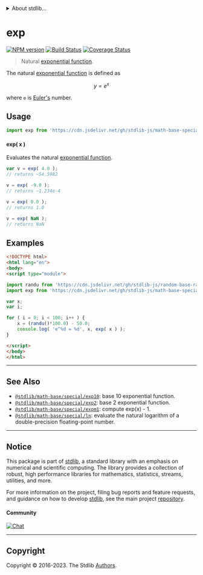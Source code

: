 <!--

@license Apache-2.0

Copyright (c) 2022 The Stdlib Authors.

Licensed under the Apache License, Version 2.0 (the "License");
you may not use this file except in compliance with the License.
You may obtain a copy of the License at

   http://www.apache.org/licenses/LICENSE-2.0

Unless required by applicable law or agreed to in writing, software
distributed under the License is distributed on an "AS IS" BASIS,
WITHOUT WARRANTIES OR CONDITIONS OF ANY KIND, either express or implied.
See the License for the specific language governing permissions and
limitations under the License.

-->


<details>
  <summary>
    About stdlib...
  </summary>
  <p>We believe in a future in which the web is a preferred environment for numerical computation. To help realize this future, we've built stdlib. stdlib is a standard library, with an emphasis on numerical and scientific computation, written in JavaScript (and C) for execution in browsers and in Node.js.</p>
  <p>The library is fully decomposable, being architected in such a way that you can swap out and mix and match APIs and functionality to cater to your exact preferences and use cases.</p>
  <p>When you use stdlib, you can be absolutely certain that you are using the most thorough, rigorous, well-written, studied, documented, tested, measured, and high-quality code out there.</p>
  <p>To join us in bringing numerical computing to the web, get started by checking us out on <a href="https://github.com/stdlib-js/stdlib">GitHub</a>, and please consider <a href="https://opencollective.com/stdlib">financially supporting stdlib</a>. We greatly appreciate your continued support!</p>
</details>

# exp

[![NPM version][npm-image]][npm-url] [![Build Status][test-image]][test-url] [![Coverage Status][coverage-image]][coverage-url] <!-- [![dependencies][dependencies-image]][dependencies-url] -->

> Natural [exponential function][exponential-function].

<section class="intro">

The natural [exponential function][exponential-function] is defined as

<!-- <equation class="equation" label="eq:natural_exponential_function" align="center" raw="y = e^x" alt="Natural exponential function definition"> -->

```math
y = e^x
```

<!-- <div class="equation" align="center" data-raw-text="y = e^x" data-equation="eq:natural_exponential_function">
    <img src="https://cdn.jsdelivr.net/gh/stdlib-js/stdlib@117273e7c4f27b0835723c2940d9675af0e14cb7/lib/node_modules/@stdlib/math/base/special/exp/docs/img/equation_natural_exponential_function.svg" alt="Natural exponential function definition">
    <br>
</div> -->

<!-- </equation> -->

where `e` is [Euler's][@stdlib/constants/float64/e] number.

</section>

<!-- /.intro -->



<section class="usage">

## Usage

```javascript
import exp from 'https://cdn.jsdelivr.net/gh/stdlib-js/math-base-special-exp@esm/index.mjs';
```

#### exp( x )

Evaluates the natural [exponential function][exponential-function].

```javascript
var v = exp( 4.0 );
// returns ~54.5982

v = exp( -9.0 );
// returns ~1.234e-4

v = exp( 0.0 );
// returns 1.0

v = exp( NaN );
// returns NaN
```

</section>

<!-- /.usage -->

<section class="examples">

## Examples

<!-- eslint no-undef: "error" -->

```html
<!DOCTYPE html>
<html lang="en">
<body>
<script type="module">

import randu from 'https://cdn.jsdelivr.net/gh/stdlib-js/random-base-randu@esm/index.mjs';
import exp from 'https://cdn.jsdelivr.net/gh/stdlib-js/math-base-special-exp@esm/index.mjs';

var x;
var i;

for ( i = 0; i < 100; i++ ) {
    x = (randu()*100.0) - 50.0;
    console.log( 'e^%d = %d', x, exp( x ) );
}

</script>
</body>
</html>
```

</section>

<!-- /.examples -->

<!-- C interface documentation. -->



<!-- Section for related `stdlib` packages. Do not manually edit this section, as it is automatically populated. -->

<section class="related">

* * *

## See Also

-   <span class="package-name">[`@stdlib/math-base/special/exp10`][@stdlib/math/base/special/exp10]</span><span class="delimiter">: </span><span class="description">base 10 exponential function.</span>
-   <span class="package-name">[`@stdlib/math-base/special/exp2`][@stdlib/math/base/special/exp2]</span><span class="delimiter">: </span><span class="description">base 2 exponential function.</span>
-   <span class="package-name">[`@stdlib/math-base/special/expm1`][@stdlib/math/base/special/expm1]</span><span class="delimiter">: </span><span class="description">compute exp(x) - 1.</span>
-   <span class="package-name">[`@stdlib/math-base/special/ln`][@stdlib/math/base/special/ln]</span><span class="delimiter">: </span><span class="description">evaluate the natural logarithm of a double-precision floating-point number.</span>

</section>

<!-- /.related -->

<!-- Section for all links. Make sure to keep an empty line after the `section` element and another before the `/section` close. -->


<section class="main-repo" >

* * *

## Notice

This package is part of [stdlib][stdlib], a standard library with an emphasis on numerical and scientific computing. The library provides a collection of robust, high performance libraries for mathematics, statistics, streams, utilities, and more.

For more information on the project, filing bug reports and feature requests, and guidance on how to develop [stdlib][stdlib], see the main project [repository][stdlib].

#### Community

[![Chat][chat-image]][chat-url]

---

## Copyright

Copyright &copy; 2016-2023. The Stdlib [Authors][stdlib-authors].

</section>

<!-- /.stdlib -->

<!-- Section for all links. Make sure to keep an empty line after the `section` element and another before the `/section` close. -->

<section class="links">

[npm-image]: http://img.shields.io/npm/v/@stdlib/math-base-special-exp.svg
[npm-url]: https://npmjs.org/package/@stdlib/math-base-special-exp

[test-image]: https://github.com/stdlib-js/math-base-special-exp/actions/workflows/test.yml/badge.svg?branch=main
[test-url]: https://github.com/stdlib-js/math-base-special-exp/actions/workflows/test.yml?query=branch:main

[coverage-image]: https://img.shields.io/codecov/c/github/stdlib-js/math-base-special-exp/main.svg
[coverage-url]: https://codecov.io/github/stdlib-js/math-base-special-exp?branch=main

<!--

[dependencies-image]: https://img.shields.io/david/stdlib-js/math-base-special-exp.svg
[dependencies-url]: https://david-dm.org/stdlib-js/math-base-special-exp/main

-->

[chat-image]: https://img.shields.io/gitter/room/stdlib-js/stdlib.svg
[chat-url]: https://app.gitter.im/#/room/#stdlib-js_stdlib:gitter.im

[stdlib]: https://github.com/stdlib-js/stdlib

[stdlib-authors]: https://github.com/stdlib-js/stdlib/graphs/contributors

[umd]: https://github.com/umdjs/umd
[es-module]: https://developer.mozilla.org/en-US/docs/Web/JavaScript/Guide/Modules

[deno-url]: https://github.com/stdlib-js/math-base-special-exp/tree/deno
[umd-url]: https://github.com/stdlib-js/math-base-special-exp/tree/umd
[esm-url]: https://github.com/stdlib-js/math-base-special-exp/tree/esm
[branches-url]: https://github.com/stdlib-js/math-base-special-exp/blob/main/branches.md

[exponential-function]: https://en.wikipedia.org/wiki/Exponential_function

[@stdlib/constants/float64/e]: https://github.com/stdlib-js/constants-float64-e/tree/esm

<!-- <related-links> -->

[@stdlib/math/base/special/exp10]: https://github.com/stdlib-js/math-base-special-exp10/tree/esm

[@stdlib/math/base/special/exp2]: https://github.com/stdlib-js/math-base-special-exp2/tree/esm

[@stdlib/math/base/special/expm1]: https://github.com/stdlib-js/math-base-special-expm1/tree/esm

[@stdlib/math/base/special/ln]: https://github.com/stdlib-js/math-base-special-ln/tree/esm

<!-- </related-links> -->

</section>

<!-- /.links -->

